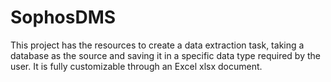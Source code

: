 # SophosDMS
 This project has the resources to create a data extraction task, taking a database as the source and saving it in a specific data type required by the user. It is fully customizable through an Excel xlsx document.
